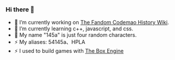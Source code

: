 ### Hi there 👋

- 🔭 I’m currently working on [The Fandom Codemao History Wiki](https://bcm.fandom.com/zh).
- 🌱 I’m currently learning c++, javascript, and css.
- 💬 My name "145a" is just four random characters.
- ⚡ My aliases: 54145a、HPLA
- ⚡ I used to build games with [The Box Engine](https://dao3.fun/)

<!--
以下内容将在合适的时候公开

我小时候梦想制作一个叫HPLA的软件

我在Dao3的时候很希望自己的地图和我的名字「145」一起上首页

145a是我在注册MC的时候为了不重名随机打的名字

* 启蒙时代（五年级）：c++
* 神岛时代（六年级）：js(box3)
* OI时代（初一）（巅峰）：c++、js(box3)
* 前端时代（初二前期）：html、js、css
* IO时代（初二寒假至初三寒假）：沉迷io games
* To be written!

我很喜欢记录历史，我创建了Fandom上的编程猫社区Wiki

hpla，从你的io梦中醒来吧，就像从你的145梦中醒来一样，是时候继续追逐你的梦想了
-->
<!--
**54145a/54145a** is a ✨ _special_ ✨ repository because its `README.md` (this file) appears on your GitHub profile.

Here are some ideas to get you started:

- 🔭 I’m currently working on ...
- 🌱 I’m currently learning ...
- 👯 I’m looking to collaborate on ...
- 🤔 I’m looking for help with ...
- 💬 Ask me about ...
- 📫 How to reach me: ...
- 😄 Pronouns: ...
- ⚡ Fun fact: ...
-->
